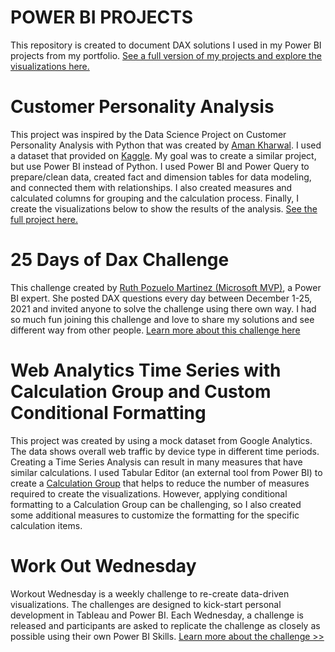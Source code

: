 # POWER BI PROJECTS
    
This repository is created to document DAX solutions I used in my Power BI projects from my portfolio.  [See a full version of my projects and explore the visualizations here.](https://sirishultz.com/)


# Customer Personality Analysis

This project was inspired by the Data Science Project on Customer Personality Analysis with Python that was created by [Aman Kharwal](https://thecleverprogrammer.com/2021/02/08/customer-personality-analysis-with-python/). I used a dataset that provided on [Kaggle](https://www.kaggle.com/imakash3011/customer-personality-analysis). My goal was to create a similar project, but use Power BI instead of Python. I used Power BI and Power Query to prepare/clean data, created fact and dimension tables for data modeling, and connected them with relationships. I also created measures and calculated columns for grouping and the calculation process. Finally, I create the visualizations below to show the results of the analysis. [See the full project here.](https://sirishultz.com/portfolio/customer-personality-analysis)

     


# 25 Days of Dax Challenge

This challenge created by [Ruth Pozuelo Martinez (Microsoft MVP)](https://mvp.microsoft.com/en-us/PublicProfile/5002323), a Power BI expert.  She posted DAX questions every day between December 1-25, 2021 and invited anyone to solve the challenge using there own way. I had so much fun joining this challenge and love to share my solutions and see different way from other people. [Learn more about this challenge here](https://curbal.com/25-days-of-dax-fridays-challenge)
 


# Web Analytics Time Series with Calculation Group and Custom Conditional Formatting

This project was created by using a mock dataset from Google Analytics. The data shows overall web traffic by device type in different time periods.  Creating a Time Series Analysis can result in many measures that have similar calculations. I used Tabular Editor (an external tool from Power BI) to create a [Calculation Group](https://docs.microsoft.com/en-us/analysis-services/tabular-models/calculation-groups?view=asallproducts-allversions) that helps to reduce the number of measures required to create the visualizations. However, applying conditional formatting to a Calculation Group can be challenging, so I also created some additional measures to customize the formatting for the specific calculation items.
   

# Work Out Wednesday

Workout Wednesday is a weekly challenge to re-create data-driven visualizations. The challenges are designed to kick-start personal development in Tableau and Power BI. Each Wednesday, a challenge is released and participants are asked to replicate the challenge as closely as possible using their own Power BI Skills.  [Learn more about the challenge >>](https://www.workout-wednesday.com/)
